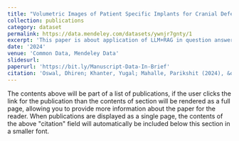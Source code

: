 ```yaml
---
title: "Volumetric Images of Patient Specific Implants for Cranial Defects"
collection: publications
category: dataset
permalink: https://data.mendeley.com/datasets/ywnjr7gnty/1
excerpt: 'This paper is about application of LLM+RAG in question answering system for National Eligiblity Entrance Test. The number 2 is left for future work.'
date: '2024'
venue: 'Common Data, Mendeley Data'
slidesurl: 
paperurl: 'https://bit.ly/Manuscript-Data-In-Brief'
citation: 'Oswal, Dhiren; Khanter, Yugal; Mahalle, Parikshit (2024), &quot; Volumetric Images of Patient Specific Implants for Cranial Defects&quot; <i>Mendeley Data, V1, doi: 10.17632/ywnjr7gnty.1.</i>. 2(2).'
---
```


The contents above will be part of a list of publications, if the user clicks the link for the publication than the contents of section will be rendered as a full page, allowing you to provide more information about the paper for the reader. When publications are displayed as a single page, the contents of the above "citation" field will automatically be included below this section in a smaller font.